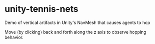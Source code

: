 # unity-tennis-nets
Demo of vertical artifacts in Unity's NavMesh that causes agents to hop

Move (by clicking) back and forth along the z axis to observe hopping behavior.
